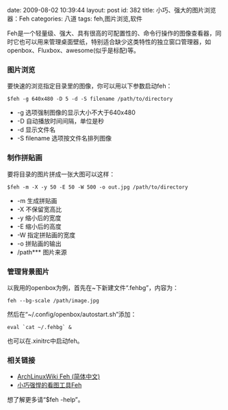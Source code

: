 date: 2009-08-02 10:39:44
layout: post
id: 382
title: 小巧、强大的图片浏览器：Feh
categories: 八道
tags: feh,图片浏览,软件

Feh是一个轻量级、强大、具有很高的可配置性的、命令行操作的图像查看器，同时它也可以用来管理桌面壁纸，特别适合缺少这类特性的独立窗口管理器，如openbox、Fluxbox、awesome(似乎是标配)等。

### 图片浏览

要快速的浏览指定目录里的图像，你可以用以下参数启动feh： 


	$feh -g 640x480 -D 5 -d -S filename /path/to/directory


  * -g 选项强制图像的显示大小不大于640x480
  * -D 自动播放时间间隔，单位是秒
  * -d 显示文件名
  * -S filename 选项按文件名排列图像 


### 制作拼贴画


要将目录的图片拼成一张大图可以这样：


	$feh -m -X -y 50 -E 50 -W 500 -o out.jpg /path/to/directory






* -m 生成拼贴画
* -X 不保留宽高比
* -y 缩小后的宽度
* -E 缩小后的高度
* -W 指定拼贴画的宽度
* -o 拼贴画的输出
* /path*** 图片来源





### 管理背景图片



以我用的openbox为例，首先在~下新建文件“.fehbg”，内容为：


	feh --bg-scale /path/image.jpg



然后在“~/.config/openbox/autostart.sh”添加：


	eval `cat ~/.fehbg` &


也可以在.xinitrc中启动feh。



### 相关链接




  * [ArchLinuxWiki Feh (简体中文)](http://wiki.archlinux.org/index.php/Feh_%28%E7%AE%80%E4%BD%93%E4%B8%AD%E6%96%87%29)
  * [小巧强悍的看图工具Feh](http://blog.cathayan.org/item/1956)

想了解更多请“$feh -help”。
